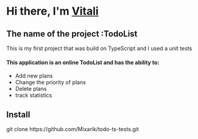 <h1>Hi there, I'm <a href="https://github.com/Mixarik" target="_blank">Vitali</a></h1> 
<h2>The name of the project :TodoList</h2>

This is my first project that was build on TypeScript and I used a unit tests

<h4>This application is an online TodoList and has the ability to:</h4>
<ul>
    <li>Add new plans</li>
    <li>Сhange the priority of plans</li>
    <li>Delete plans</li>
    <li>track statistics</li>
</ul>

<h2>Install</h2>
  git clone https://github.com/Mixarik/todo-ts-tests.git 

